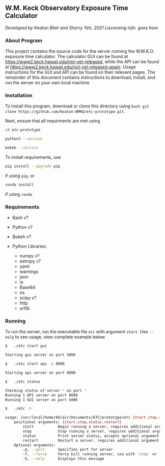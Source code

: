 ## W.M. Keck Observatory Exposure Time Calculator

*Developed by Keaton Blair and Sherry Yeh, 2021*
*Liscensing info. goes here*

### About Program

This project contains the source code for the server running the W.M.K.O. exposure time calculator. The calculator GUI can be found at <https://www2.keck.hawaii.edu/not-yet-released>, while the API can be found at <https://www2.keck.hawaii.edu/not-yet-released-again>. Usage instructions for the GUI and API can be found on their relevant pages. The remainder of this document contains instructions to download, install, and run the server on your own local machine.

### Installation

To install this program, download or clone this directory using `bash git clone https://github.com/Keaton-WMKO/etc-prototype.git`.

Next, ensure that all requirments are met using
```bash
cd etc-prototype

python3 --version

bokeh --version
```

To install requirements, use
```bash
pip install --upgrade pip
```
if using `pip`, or
```bash
conda install
```
if using `conda`

### Requirements

- Bash v?
- Python v?
- Bokeh v?

- Python Libraries:
    - numpy v?
    - astropy v?
    - yaml
    - warnings
    - json
    - io
    - Base64
    - os
    - scipy v?
    - http
    - urllib

### Running 

To run the server, run the executable file `etc` with argument `start`. Use `--help` to see usage, view complete example below.

```bash
$   ./etc start gui

Starting gui server on port 5006

$   ./etc start api -p 8080

Starting api server on port 8080

$   ./etc status

Checking status of server * on port *
Running 1 API server on port 8080
Running 1 GUI server on port 5006

$   ./etc -h

usage: /usr/local/home/kblair/Documents/ETC/prototype/etc {start,stop,status,restart} [-f] [-p port_number] [-h]
    positional arguments: {start,stop,status,restart}
        start           Begin running a server, requires additional argument 'gui' or 'api'
        stop            Stop running a server, requires additional argument 'gui' or 'api'
        status          Print server status, accepts optional argument 'gui' or 'api'
        restart         Restart a server, requires additional argument 'gui' or 'api'
    Optional arguments:
        -p, --port      Specifies port for server
        -f, --force     Force kill running server, use with 'stop' or 'restart'
        -h, --help      Displays this message
```
